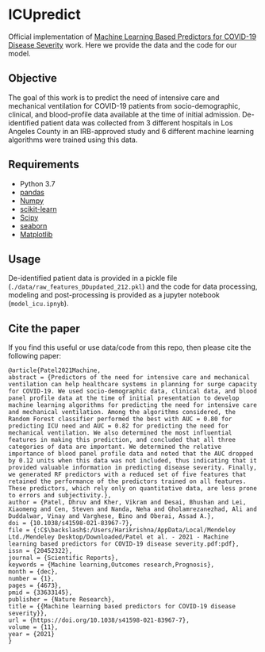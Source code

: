 # ICUpredict
Official implementation of [Machine Learning Based Predictors for COVID-19 Disease Severity](https://www.researchsquare.com/article/rs-108301/v1) work. Here we provide the data and the code for our model.

## Objective
The goal of this work is to predict the need of intensive care and mechanical ventilation for COVID-19 patients from socio-demographic, clinical, and blood-profile data available at the time of initial admission. De-identified patient data was collected from 3 different hospitals in Los Angeles County in an IRB-approved study and 6 different machine learning algorithms were trained using this data.

## Requirements
* Python 3.7
* [pandas](https://pandas.pydata.org/pandas-docs/stable/getting_started/install.html)
* [Numpy](https://numpy.org/)
* [scikit-learn](https://scikit-learn.org/stable/install.html)
* [Scipy](https://www.scipy.org/install.html)
* [seaborn](https://seaborn.pydata.org/installing.html)
* [Matplotlib](https://matplotlib.org/users/installing.html)


## Usage
De-identified patient data is provided in a pickle file (`./data/raw_features_DDupdated_212.pkl`) and the code for data processing, modeling and post-processing is provided as a jupyter notebook (`model_icu.ipnyb`).

## Cite the paper
If you find this useful or use data/code from this repo, then please cite the following paper:
```
@article{Patel2021Machine,
abstract = {Predictors of the need for intensive care and mechanical ventilation can help healthcare systems in planning for surge capacity for COVID-19. We used socio-demographic data, clinical data, and blood panel profile data at the time of initial presentation to develop machine learning algorithms for predicting the need for intensive care and mechanical ventilation. Among the algorithms considered, the Random Forest classifier performed the best with AUC = 0.80 for predicting ICU need and AUC = 0.82 for predicting the need for mechanical ventilation. We also determined the most influential features in making this prediction, and concluded that all three categories of data are important. We determined the relative importance of blood panel profile data and noted that the AUC dropped by 0.12 units when this data was not included, thus indicating that it provided valuable information in predicting disease severity. Finally, we generated RF predictors with a reduced set of five features that retained the performance of the predictors trained on all features. These predictors, which rely only on quantitative data, are less prone to errors and subjectivity.},
author = {Patel, Dhruv and Kher, Vikram and Desai, Bhushan and Lei, Xiaomeng and Cen, Steven and Nanda, Neha and Gholamrezanezhad, Ali and Duddalwar, Vinay and Varghese, Bino and Oberai, Assad A.},
doi = {10.1038/s41598-021-83967-7},
file = {:C$\backslash$:/Users/Harikrishna/AppData/Local/Mendeley Ltd./Mendeley Desktop/Downloaded/Patel et al. - 2021 - Machine learning based predictors for COVID-19 disease severity.pdf:pdf},
issn = {20452322},
journal = {Scientific Reports},
keywords = {Machine learning,Outcomes research,Prognosis},
month = {dec},
number = {1},
pages = {4673},
pmid = {33633145},
publisher = {Nature Research},
title = {{Machine learning based predictors for COVID-19 disease severity}},
url = {https://doi.org/10.1038/s41598-021-83967-7},
volume = {11},
year = {2021}
}


